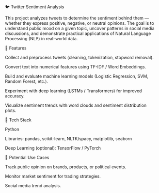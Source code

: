 🐦 Twitter Sentiment Analysis

This project analyzes tweets to determine the sentiment behind them — whether they express positive, negative, or neutral opinions. The goal is to understand public mood on a given topic, uncover patterns in social media discussions, and demonstrate practical applications of Natural Language Processing (NLP) in real-world data.

🔹 Features

Collect and preprocess tweets (cleaning, tokenization, stopword removal).

Convert text into numerical features using TF-IDF / Word Embeddings.

Build and evaluate machine learning models (Logistic Regression, SVM, Random Forest, etc.).

Experiment with deep learning (LSTMs / Transformers) for improved accuracy.

Visualize sentiment trends with word clouds and sentiment distribution plots.

🔹 Tech Stack

Python

Libraries: pandas, scikit-learn, NLTK/spacy, matplotlib, seaborn

Deep Learning (optional): TensorFlow / PyTorch

🔹 Potential Use Cases

Track public opinion on brands, products, or political events.

Monitor market sentiment for trading strategies.

Social media trend analysis.
